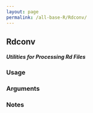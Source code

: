 ```yaml
---
layout: page
permalink: /all-base-R/Rdconv/
---
```


## __Rdconv__

#### _Utilities for Processing Rd Files_

### Usage

### Arguments

### Notes

